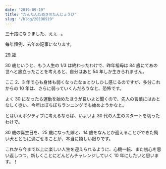 ```yaml
---
date: "2019-09-19"
title: "たんたんたぬきのたんじょうび"
slug: "/blog/20190919"
---
```


三十路になりました、えぇ…。

毎年恒例、去年の記事になります。

[29 歳](https://kk-web.link/blog/20180919)

30 歳というと、もう人生の 1/3 は終わったわけで、昨年祖母は 84 歳にてあの世へと旅立ったことを考えると、自分はあと 54 年しか生きられません。

ここ 2、3 年で心も身体も弱くなったなぁとひしひし感じるのですが、多分これからの 10 年は、さらに弱っていくんだろうなと、恐怖です。

よく 30 になったら運動を始めたほうが良いよと聞くので、先人の言葉にはおとなしく従い、今年はぼちぼちランニングでも始めようかなと。

とはいえポジティブに考えるならば、いよいよ 30 代の人生のスタートを切ったわけで。

30 歳の誕生日を、25 歳になった嫁と、14 歳をなんとか迎えることができた飼い犬とともに過ごせることが、本当に嬉しい限りです。

これから今まで以上に楽しい人生を迎えられるように、心機一転、また初心を思い返しつつ、新しくことにどんどんチャレンジしていく 10 年にしたいと思います。！
